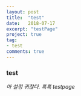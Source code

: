 ```yaml
---
layout: post
title:  "test"
date:   2018-07-17
excerpt: "testPage"
project: true
tag:
- test
comments: true
---
```



### test
*아 설정 귀찮다. 흑흑*
*testpage*